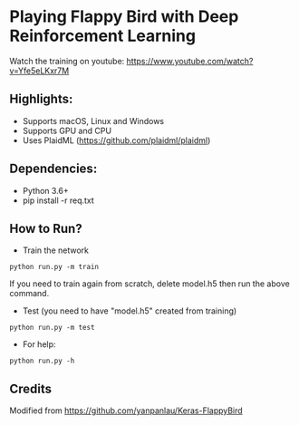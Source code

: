 # Playing Flappy Bird with Deep Reinforcement Learning
Watch the training on youtube: https://www.youtube.com/watch?v=Yfe5eLKxr7M

## Highlights:
* Supports macOS, Linux and Windows
* Supports GPU and CPU
* Uses PlaidML (https://github.com/plaidml/plaidml)

## Dependencies:
* Python 3.6+
* pip install -r req.txt

## How to Run?

* Train the network
```
python run.py -m train
```
If you need to train again from scratch, delete model.h5 then run the above command.

* Test (you need to have "model.h5" created from training)
```
python run.py -m test
```

* For help:
```
python run.py -h
```

## Credits
Modified from https://github.com/yanpanlau/Keras-FlappyBird
